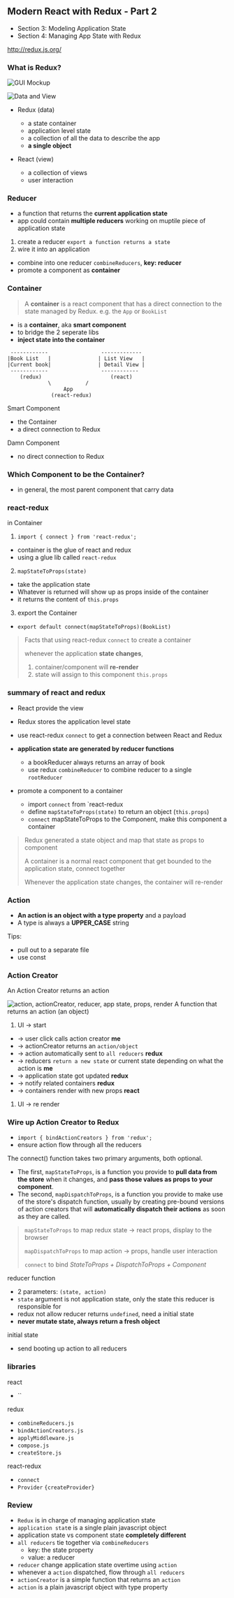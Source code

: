 Modern React with Redux - Part 2
---------------------------

- Section 3: Modeling Application State
- Section 4: Managing App State with Redux

http://redux.js.org/

### What is Redux?

![GUI Mockup](./redux_mockup.png)

![Data and View](./redux_diagram.png)

- Redux (data)
  + a state container
  + application level state
  + a collection of all the data to describe the app
  + **a single object**

- React (view)
  + a collection of views
  + user interaction

### Reducer
- a function that returns the **current application state**
- app could contain **multiple reducers** working on muptile piece of application state

1. create a reducer `export a function returns a state`
2. wire it into an application 
  - combine into one reducer `combineReducers`, **key: reducer**
  - promote a component as **container** 

### Container

> A **container** is a react component that has a direct connection to the state managed by Redux. e.g. the `App` or `BookList`

- is a **container**, aka **smart component**
- to bridge the 2 seperate libs
- **inject state into the container**

```
 ------------                 -------------
|Book List   |               | List View   |
|Current book|               | Detail View |
 ------------                 ------------ 
    (redux)                      (react)
             \           /
                  App 
              (react-redux)
```

Smart Component
- the Container
- a direct connection to Redux

Damn Component
- no direct connection to Redux

### Which Component to be the Container?
- in general, the most parent component that carry data

### react-redux

in Container
1. `import { connect } from 'react-redux';`
  - container is the glue of react and redux
  - using a glue lib called `react-redux`
2. `mapStateToProps(state)`
  - take the application state
  - Whatever is returned will show up as props inside of the container
  - it returns the content of `this.props`
3. export the Container
  - `export default connect(mapStateToProps)(BookList)`

> Facts that using react-redux `connect` to create a container
> 
> whenever the application **state changes**, 
>   1. container/component will **re-render**
>   2. state will assign to this component `this.props`


### summary of react and redux

- React provide the view
- Redux stores the application level state
- use react-redux `connect` to get a connection between React and Redux

- **application state are generated by reducer functions**
  - a bookReducer always returns an array of book
  - use redux `combineReducer` to combine reducer to a single `rootReducer`

- promote a component to a container
  - import `connect` from `react-redux
  - define `mapStateToProps(state)` to return an object (`this.props`)
  - `connect` mapStateToProps to the Component, make this component a container 


> Redux generated a state object and map that state as props to component
>
> A container is a normal react component that get bounded to the application state, connect together
>
> Whenever the application state changes, the container will re-render 

### Action

- **An action is an object with a type property** and a payload
- A type is always a **UPPER_CASE** string

Tips: 
- pull out to a separate file
- use const

### Action Creator

An Action Creator returns an action

![action, actionCreator, reducer, app state, props, render](./redux_action.png)
A function that returns an action (an object)

1. UI -> start
- -> user click calls action creator **me**
- -> actionCreator returns an `action/object` 
- -> action automatically sent to `all reducers` **redux**
- -> reducers `return a new state` or current state depending on what the action is **me**
- -> application state got updated **redux**
- -> notify related containers **redux**
- -> containers render with new props **react**
1. UI -> re render

### Wire up Action Creator to Redux
- `import { bindActionCreators } from 'redux';`
- ensure action flow through all the reducers

The connect() function takes two primary arguments, both optional. 
- The first, `mapStateToProps`, is a function you provide to **pull data from the store** when it changes, and **pass those values as props to your component**. 
-  The second, `mapDispatchToProps`, is a function you provide to make use of the store's dispatch function, usually by creating pre-bound versions of action creators that will **automatically dispatch their actions** as soon as they are called.

> `mapStateToProps` to map redux state -> react props, display to the browser
>
> `mapDispatchToProps` to map action -> props, handle user interaction
>
> `connect` to bind *StateToProps + DispatchToProps + Component*


reducer function
- 2 parameters: `(state, action)`
- `state` argument is not application state, only the state this reducer is responsible for
- redux not allow reducer returns `undefined`, need a initial state
- **never mutate state, always return a fresh object**

initial state
- send booting up action to all reducers

### libraries

react
- ``

redux
- `combineReducers.js`
- `bindActionCreators.js`
- `applyMiddleware.js`
- `compose.js`
- `createStore.js`

react-redux
- `connect`
- `Provider` `{createProvider}`

### Review

- `Redux` is in charge of managing application state
- `application stat`e is a single plain javascript object
- application state vs component state **completely different**
- `all reducers` tie together via `combineReducers`
  - key: the state property
  - value: a reducer
- `reducer` change application state overtime using `action`
- whenever a `action` dispatched, flow through `all reducers`
- `actionCreator` is a simple function that returns an `action`
- `action` is a plain javascript object with type property

